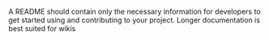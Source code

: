 A README should contain only the necessary information for developers to get started using and contributing to your project. Longer documentation is best suited for wikis
